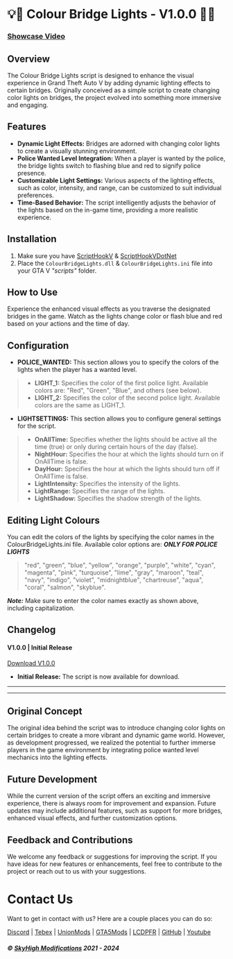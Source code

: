# 💡🌉 Colour Bridge Lights - V1.0.0 🌉💡

### [Showcase Video](https://youtu.be/qxih62hg4pQ)

## Overview

The Colour Bridge Lights script is designed to enhance the visual experience in Grand Theft Auto V by adding dynamic lighting effects to certain bridges. Originally conceived as a simple script to create changing color lights on bridges, the project evolved into something more immersive and engaging.

## Features

- **Dynamic Light Effects:** Bridges are adorned with changing color lights to create a visually stunning environment.
- **Police Wanted Level Integration:** When a player is wanted by the police, the bridge lights switch to flashing blue and red to signify police presence.
- **Customizable Light Settings:** Various aspects of the lighting effects, such as color, intensity, and range, can be customized to suit individual preferences.
- **Time-Based Behavior:** The script intelligently adjusts the behavior of the lights based on the in-game time, providing a more realistic experience.

## Installation

1. Make sure you have [ScriptHookV](http://www.dev-c.com/gtav/scripthookv/) & [ScriptHookVDotNet](https://github.com/scripthookvdotnet/scripthookvdotnet)
2. Place the `ColourBridgeLights.dll` & `ColourBridgeLights.ini` file into your GTA V *"scripts"* folder.

## How to Use
Experience the enhanced visual effects as you traverse the designated bridges in the game. Watch as the lights change color or flash blue and red based on your actions and the time of day.

## Configuration

- **POLICE_WANTED:** This section allows you to specify the colors of the lights when the player has a wanted level.

> - **LIGHT_1:** Specifies the color of the first police light. Available colors are: "Red", "Green", "Blue", and others (see below).
> - **LIGHT_2:** Specifies the color of the second police light. Available colors are the same as LIGHT_1.

- **LIGHTSETTINGS:** This section allows you to configure general settings for the script.

> - **OnAllTime:** Specifies whether the lights should be active all the time (true) or only during certain hours of the day (false).
> - **NightHour:** Specifies the hour at which the lights should turn on if OnAllTime is false.
> - **DayHour:** Specifies the hour at which the lights should turn off if OnAllTime is false.
> - **LightIntensity:** Specifies the intensity of the lights.
> - **LightRange:** Specifies the range of the lights.
> - **LightShadow:** Specifies the shadow strength of the lights.

## Editing Light Colours
You can edit the colors of the lights by specifying the color names in the ColourBridgeLights.ini file. Available color options are: ***ONLY FOR POLICE LIGHTS***

 > "red", "green", "blue", "yellow", "orange", "purple", "white", "cyan", "magenta", "pink", "turquoise", "lime", "gray", "maroon", "teal", "navy", "indigo", "violet", "midnightblue", "chartreuse", "aqua", "coral", "salmon", "skyblue".

***Note:***
Make sure to enter the color names exactly as shown above, including capitalization.

## Changelog

#### V1.0.0 | Initial Release
[Download V1.0.0](https://github.com/SkyHighModifications/ColourBridgeLights/releases/tag/1.0.0)
- **Initial Release:** The script is now available for download.
---
---

## Original Concept
The original idea behind the script was to introduce changing color lights on certain bridges to create a more vibrant and dynamic game world. However, as development progressed, we realized the potential to further immerse players in the game environment by integrating police wanted level mechanics into the lighting effects.

## Future Development
While the current version of the script offers an exciting and immersive experience, there is always room for improvement and expansion. Future updates may include additional features, such as support for more bridges, enhanced visual effects, and further customization options.

## Feedback and Contributions
We welcome any feedback or suggestions for improving the script. If you have ideas for new features or enhancements, feel free to contribute to the project or reach out to us with your suggestions.

# Contact Us
Want to get in contact with us? Here are a couple places you can do so:

[Discord](https://discord.gg/tKQgdQuJYF) | [Tebex](https://skyhigh-modifications.tebex.io/) | [UnionMods](https://unionmods.com/viewauthor?author=592) | [GTA5Mods](https://www.gta5-mods.com/users/BerkshireMods) | [LCDPFR](https://www.lcpdfr.com/profile/465231-skyhigh-modifications/) | [GitHub](https://github.com/SkyHighModifications) | [Youtube](https://www.youtube.com/@SkyHighModifications)

##### © [SkyHigh Modifications](https://discord.gg/tKQgdQuJYF) 2021 - 2024
